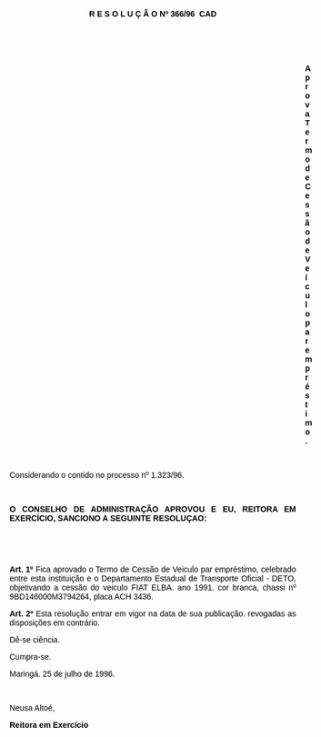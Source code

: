 <BODY TEXT="#000000">

<B><FONT FACE="Arial"><P ALIGN="CENTER">R E S O L U &Ccedil; &Atilde; O Nº 366/96  CAD</P>
</B><P ALIGN="CENTER"></P>
<P ALIGN="CENTER">&nbsp;</P>
<P ALIGN="JUSTIFY">&nbsp;</P><DIR>
<DIR>
<DIR>
<DIR>
<DIR>
<DIR>
<DIR>
<DIR>
<DIR>
<DIR>
<DIR>
<DIR>
<DIR>

<B><P ALIGN="JUSTIFY">Aprova Termo de Cess&atilde;o de Ve&iacute;culo par empr&eacute;stimo.</P>
</B><P ALIGN="JUSTIFY"></P>
<P ALIGN="JUSTIFY">&nbsp;</P></DIR>
</DIR>
</DIR>
</DIR>
</DIR>
</DIR>
</DIR>
</DIR>
</DIR>
</DIR>
</DIR>
</DIR>
</DIR>

<P ALIGN="JUSTIFY">Considerando o contido no processo nº 1.323/96.</P>
<P ALIGN="JUSTIFY"></P>
<P ALIGN="JUSTIFY">&nbsp;</P>
<B><P ALIGN="JUSTIFY">O CONSELHO DE ADMINISTRA&Ccedil;&Atilde;O APROVOU E EU, REITORA EM EXERC&Iacute;CIO, SANCIONO A SEGUINTE RESOLU&Ccedil;AO:</P>
</B><P ALIGN="JUSTIFY"></P>
<P ALIGN="JUSTIFY">&nbsp;</P>
<P ALIGN="JUSTIFY">&nbsp;</P>
<B><P ALIGN="JUSTIFY">Art. 1º</B> Fica aprovado o Termo de Cess&atilde;o de Veiculo par empr&eacute;stimo, celebrado entre esta institui&ccedil;&atilde;o e o Departamento Estadual de Transporte Oficial - DETO, objetivando a cess&atilde;o do veiculo FIAT ELBA. ano 1991. cor branca, chassi nº 9BD146000M3794264, placa ACH 3436.</P>
<B><P ALIGN="JUSTIFY">Art. 2º</B> Esta resolu&ccedil;&atilde;o entrar em vigor na data de sua publica&ccedil;&atilde;o. revogadas as disposi&ccedil;&otilde;es em contr&aacute;rio. </P>
<P ALIGN="JUSTIFY">D&ecirc;-se ci&ecirc;ncia.</P>
<P ALIGN="JUSTIFY">Cumpra-se.</P>
<P ALIGN="JUSTIFY"></P>
<P ALIGN="JUSTIFY">Maring&aacute;. 25 de julho de 1996.</P>
<P ALIGN="JUSTIFY"></P>
<P ALIGN="JUSTIFY">&nbsp;</P>
<P ALIGN="JUSTIFY">Neusa Alto&eacute;,</P>
<B><P ALIGN="JUSTIFY">Reitora em Exerc&iacute;cio</P></B></FONT></BODY>
